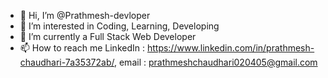 - 👋 Hi, I’m @Prathmesh-devloper
- 👀 I’m interested in Coding, Learning, Developing
- 🌱 I’m currently a Full Stack Web Developer
- 📫 How to reach me LinkedIn : https://www.linkedin.com/in/prathmesh-chaudhari-7a35372ab/, email : prathmeshchaudhari020405@gmail.com
<!---
Prathmesh-devloper/Prathmesh-devloper is a ✨ special ✨ repository because its `README.md` (this file) appears on your GitHub profile.
You can click the Preview link to take a look at your changes.
--->

